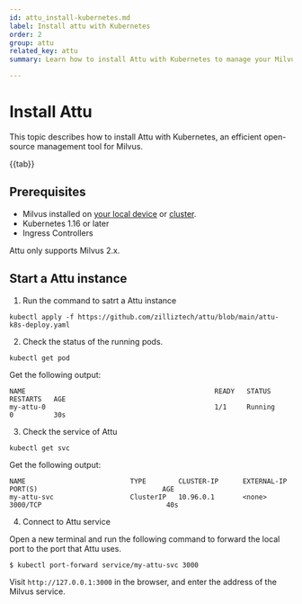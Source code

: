 ```yaml
---
id: attu_install-kubernetes.md
label: Install attu with Kubernetes
order: 2
group: attu
related_key: attu
summary: Learn how to install Attu with Kubernetes to manage your Milvus service.

---
```


# Install Attu

This topic describes how to install Attu with Kubernetes, an efficient open-source management tool for Milvus.

{{tab}}

## Prerequisites

- Milvus installed on [your local device](https://github.com/zilliztech/attu/blob/main/doc/en/install_standalone-docker.md) or [cluster](https://github.com/zilliztech/attu/blob/main/doc/en/install_cluster-docker.md).
- Kubernetes 1.16 or later
- Ingress Controllers

<div class="alert note">
Attu only supports Milvus 2.x.
</div>

## Start a Attu instance

1. Run the command to satrt a Attu instance

```shell
kubectl apply -f https://github.com/zilliztech/attu/blob/main/attu-k8s-deploy.yaml
```

2. Check the status of the running pods.

```shell
kubectl get pod
```

Get the following output:

```
NAME                                               READY   STATUS      RESTARTS   AGE
my-attu-0                                          1/1     Running     0          30s
```

3. Check the service of Attu

```shell
kubectl get svc
```

Get the following output:

```shell
NAME                          TYPE        CLUSTER-IP      EXTERNAL-IP   PORT(S)                               AGE
my-attu-svc                   ClusterIP   10.96.0.1       <none>        3000/TCP                               40s
```

4. Connect to Attu service

Open a new terminal and run the following command to forward the local port to the port that Attu uses.

```undefined
$ kubectl port-forward service/my-attu-svc 3000
```

Visit `http://127.0.0.1:3000` in the browser, and enter the address of the Milvus service.
